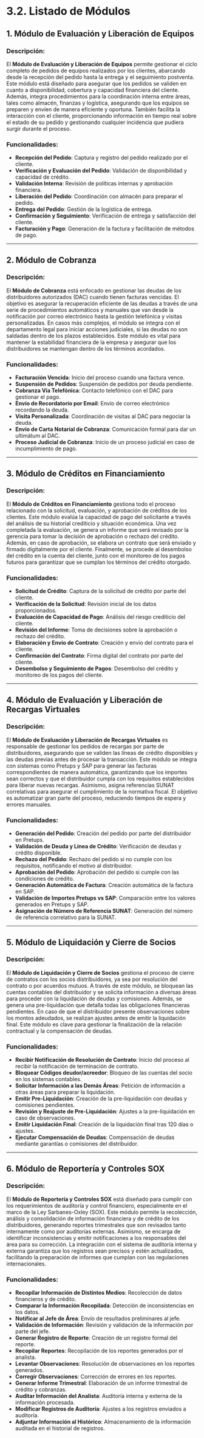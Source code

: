 # 3.2. Listado de Módulos


## 1. Módulo de Evaluación y Liberación de Equipos
### Descripción:
El **Módulo de Evaluación y Liberación de Equipos** permite gestionar el ciclo completo de pedidos de equipos realizados por los clientes, abarcando desde la recepción del pedido hasta la entrega y el seguimiento postventa. Este módulo está diseñado para asegurar que los pedidos se validen en cuanto a disponibilidad, cobertura y capacidad financiera del cliente. Además, integra procedimientos para la coordinación interna entre áreas, tales como almacén, finanzas y logística, asegurando que los equipos se preparen y envíen de manera eficiente y oportuna. También facilita la interacción con el cliente, proporcionando información en tiempo real sobre el estado de su pedido y gestionando cualquier incidencia que pudiera surgir durante el proceso.

### Funcionalidades:
- **Recepción del Pedido**: Captura y registro del pedido realizado por el cliente.
- **Verificación y Evaluación del Pedido**: Validación de disponibilidad y capacidad de crédito.
- **Validación Interna**: Revisión de políticas internas y aprobación financiera.
- **Liberación del Pedido**: Coordinación con almacén para preparar el pedido.
- **Entrega del Pedido**: Gestión de la logística de entrega.
- **Confirmación y Seguimiento**: Verificación de entrega y satisfacción del cliente.
- **Facturación y Pago**: Generación de la factura y facilitación de métodos de pago.

---

## 2. Módulo de Cobranza
### Descripción:
El **Módulo de Cobranza** está enfocado en gestionar las deudas de los distribuidores autorizados (DAC) cuando tienen facturas vencidas. El objetivo es asegurar la recuperación eficiente de las deudas a través de una serie de procedimientos automáticos y manuales que van desde la notificación por correo electrónico hasta la gestión telefónica y visitas personalizadas. En casos más complejos, el módulo se integra con el departamento legal para iniciar acciones judiciales, si las deudas no son saldadas dentro de los plazos establecidos. Este módulo es vital para mantener la estabilidad financiera de la empresa y asegurar que los distribuidores se mantengan dentro de los términos acordados.

### Funcionalidades:
- **Facturación Vencida**: Inicio del proceso cuando una factura vence.
- **Suspensión de Pedidos**: Suspensión de pedidos por deuda pendiente.
- **Cobranza Vía Telefónica**: Contacto telefónico con el DAC para gestionar el pago.
- **Envío de Recordatorio por Email**: Envío de correo electrónico recordando la deuda.
- **Visita Personalizada**: Coordinación de visitas al DAC para negociar la deuda.
- **Envío de Carta Notarial de Cobranza**: Comunicación formal para dar un ultimátum al DAC.
- **Proceso Judicial de Cobranza**: Inicio de un proceso judicial en caso de incumplimiento de pago.

---

## 3. Módulo de Créditos en Financiamiento
### Descripción:
El **Módulo de Créditos en Financiamiento** gestiona todo el proceso relacionado con la solicitud, evaluación, y aprobación de créditos de los clientes. Este módulo evalúa la capacidad de pago del solicitante a través del análisis de su historial crediticio y situación económica. Una vez completada la evaluación, se genera un informe que será revisado por la gerencia para tomar la decisión de aprobación o rechazo del crédito. Además, en caso de aprobación, se elabora un contrato que será enviado y firmado digitalmente por el cliente. Finalmente, se procede al desembolso del crédito en la cuenta del cliente, junto con el monitoreo de los pagos futuros para garantizar que se cumplan los términos del crédito otorgado.

### Funcionalidades:
- **Solicitud de Crédito**: Captura de la solicitud de crédito por parte del cliente.
- **Verificación de la Solicitud**: Revisión inicial de los datos proporcionados.
- **Evaluación de Capacidad de Pago**: Análisis del riesgo crediticio del cliente.
- **Revisión del Informe**: Toma de decisiones sobre la aprobación o rechazo del crédito.
- **Elaboración y Envío de Contrato**: Creación y envío del contrato para el cliente.
- **Confirmación del Contrato**: Firma digital del contrato por parte del cliente.
- **Desembolso y Seguimiento de Pagos**: Desembolso del crédito y monitoreo de los pagos del cliente.

---

## 4. Módulo de Evaluación y Liberación de Recargas Virtuales
### Descripción:
El **Módulo de Evaluación y Liberación de Recargas Virtuales** es responsable de gestionar los pedidos de recargas por parte de distribuidores, asegurando que se validen las líneas de crédito disponibles y las deudas previas antes de procesar la transacción. Este módulo se integra con sistemas como Pretups y SAP para generar las facturas correspondientes de manera automática, garantizando que los importes sean correctos y que el distribuidor cumpla con los requisitos establecidos para liberar nuevas recargas. Asimismo, asigna referencias SUNAT correlativas para asegurar el cumplimiento de la normativa fiscal. El objetivo es automatizar gran parte del proceso, reduciendo tiempos de espera y errores manuales.

### Funcionalidades:
- **Generación del Pedido**: Creación del pedido por parte del distribuidor en Pretups.
- **Validación de Deuda y Línea de Crédito**: Verificación de deudas y crédito disponible.
- **Rechazo del Pedido**: Rechazo del pedido si no cumple con los requisitos, notificando el motivo al distribuidor.
- **Aprobación del Pedido**: Aprobación del pedido si cumple con las condiciones de crédito.
- **Generación Automática de Factura**: Creación automática de la factura en SAP.
- **Validación de Importes Pretups vs SAP**: Comparación entre los valores generados en Pretups y SAP.
- **Asignación de Número de Referencia SUNAT**: Generación del número de referencia correlativo para la SUNAT.

---

## 5. Módulo de Liquidación y Cierre de Socios
### Descripción:
El **Módulo de Liquidación y Cierre de Socios** gestiona el proceso de cierre de contratos con los socios distribuidores, ya sea por resolución del contrato o por acuerdos mutuos. A través de este módulo, se bloquean las cuentas contables del distribuidor y se solicita información a diversas áreas para proceder con la liquidación de deudas y comisiones. Además, se genera una pre-liquidación que detalla todas las obligaciones financieras pendientes. En caso de que el distribuidor presente observaciones sobre los montos adeudados, se realizan ajustes antes de emitir la liquidación final. Este módulo es clave para gestionar la finalización de la relación contractual y la compensación de deudas.

### Funcionalidades:
- **Recibir Notificación de Resolución de Contrato**: Inicio del proceso al recibir la notificación de terminación de contrato.
- **Bloquear Códigos deudor/acreedor**: Bloqueo de las cuentas del socio en los sistemas contables.
- **Solicitar Información a las Demás Áreas**: Petición de información a otras áreas para preparar la liquidación.
- **Emitir Pre-Liquidación**: Creación de la pre-liquidación con deudas y comisiones pendientes.
- **Revisión y Reajuste de Pre-Liquidación**: Ajustes a la pre-liquidación en caso de observaciones.
- **Emitir Liquidación Final**: Creación de la liquidación final tras 120 días o ajustes.
- **Ejecutar Compensación de Deudas**: Compensación de deudas mediante garantías o comisiones del distribuidor.

---

## 6. Módulo de Reportería y Controles SOX
### Descripción:
El **Módulo de Reportería y Controles SOX** está diseñado para cumplir con los requerimientos de auditoría y control financiero, especialmente en el marco de la Ley Sarbanes-Oxley (SOX). Este módulo permite la recolección, análisis y consolidación de información financiera y de crédito de los distribuidores, generando reportes trimestrales que son revisados tanto internamente como por auditorías externas. Asimismo, se encarga de identificar inconsistencias y emitir notificaciones a los responsables del área para su corrección. La integración con el sistema de auditoría interna y externa garantiza que los registros sean precisos y estén actualizados, facilitando la preparación de informes que cumplan con las regulaciones internacionales.

### Funcionalidades:
- **Recopilar Información de Distintos Medios**: Recolección de datos financieros y de crédito.
- **Comparar la Información Recopilada**: Detección de inconsistencias en los datos.
- **Notificar al Jefe de Área**: Envío de resultados preliminares al jefe.
- **Validación de Información**: Revisión y validación de la información por parte del jefe.
- **Generar Registro de Reporte**: Creación de un registro formal del reporte.
- **Recopilar Reportes**: Recopilación de los reportes generados por el analista.
- **Levantar Observaciones**: Resolución de observaciones en los reportes generados.
- **Corregir Observaciones**: Corrección de errores en los reportes.
- **Generar Informe Trimestral**: Elaboración de un informe trimestral de crédito y cobranzas.
- **Auditar Información del Analista**: Auditoría interna y externa de la información procesada.
- **Modificar Registros de Auditoría**: Ajustes a los registros enviados a auditoría.
- **Adjuntar Información al Histórico**: Almacenamiento de la información auditada en el historial de registros.